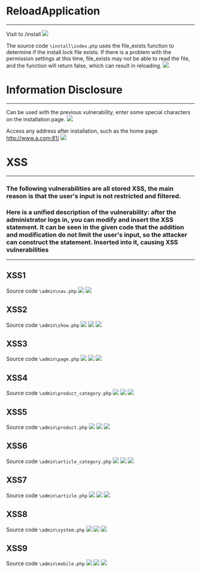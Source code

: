 # ReloadApplication
--------------------------
Visit to /install
![](https://github.com/AvaterXXX/CVEs/blob/master/images/images/douphp_Reload-Application_1-1.png)

The source code `\install\index.php` uses the file_exists function to determine if the install.lock file exists.
If there is a problem with the permission settings at this time, file_exists may not be able to read the file, and the function will return false, which can result in reloading.
![](https://github.com/AvaterXXX/CVEs/blob/master/images/images/douphp_Reload-Application_1-2.png)

# Information Disclosure
-----------------------------
Can be used with the previous vulnerability, enter some special characters on the installation page.
![](https://github.com/AvaterXXX/CVEs/blob/master/images/images/douphp_Information-Disclosure_1-1.png)

Access any address after installation, such as the home page http://www.a.com:81/
![](https://github.com/AvaterXXX/CVEs/blob/master/images/images/douphp_Information-Disclosure_1-2.png)

# XSS
-----------------------------
### The following vulnerabilities are all stored XSS, the main reason is that the user's input is not restricted and filtered.
### Here is a unified description of the vulnerability: after the administrator logs in, you can modify and insert the XSS statement. It can be seen in the given code that the addition and modification do not limit the user's input, so the attacker can construct the statement. Inserted into it, causing XSS vulnerabilities  
-----------------------------
## XSS1
Source code `\admin\nav.php`
![](https://github.com/AvaterXXX/CVEs/blob/master/images/images/douphp_xss_1-1.png)
![](https://github.com/AvaterXXX/CVEs/blob/master/images/images/douphp_xss_1-2.png)

## XSS2
Source code `\admin\show.php`
![](https://github.com/AvaterXXX/CVEs/blob/master/images/images/douphp_xss_2-1.png)
![](https://github.com/AvaterXXX/CVEs/blob/master/images/images/douphp_xss_2-2.png)
![](https://github.com/AvaterXXX/CVEs/blob/master/images/images/douphp_xss_2-3.png)

## XSS3
Source code `\admin\page.php`
![](https://github.com/AvaterXXX/CVEs/blob/master/images/images/douphp_xss_3-1.png)
![](https://github.com/AvaterXXX/CVEs/blob/master/images/images/douphp_xss_3-2.png)
![](https://github.com/AvaterXXX/CVEs/blob/master/images/images/douphp_xss_3-3.png)

## XSS4
Source code `\admin\product_category.php`
![](https://github.com/AvaterXXX/CVEs/blob/master/images/images/douphp_xss_4-1.png)
![](https://github.com/AvaterXXX/CVEs/blob/master/images/images/douphp_xss_4-2.png)
![](https://github.com/AvaterXXX/CVEs/blob/master/images/images/douphp_xss_4-3.png)

## XSS5
Source code `\admin\product.php`
![](https://github.com/AvaterXXX/CVEs/blob/master/images/images/douphp_xss_5-1.png)
![](https://github.com/AvaterXXX/CVEs/blob/master/images/images/douphp_xss_5-2.png)
![](https://github.com/AvaterXXX/CVEs/blob/master/images/images/douphp_xss_5-3.png)

## XSS6
Source code `\admin\article_category.php`
![](https://github.com/AvaterXXX/CVEs/blob/master/images/images/douphp_xss_6-1.png)
![](https://github.com/AvaterXXX/CVEs/blob/master/images/images/douphp_xss_6-2.png)
![](https://github.com/AvaterXXX/CVEs/blob/master/images/images/douphp_xss_6-3.png)

## XSS7
Source code `\admin\article.php`
![](https://github.com/AvaterXXX/CVEs/blob/master/images/images/douphp_xss_7-1.png)
![](https://github.com/AvaterXXX/CVEs/blob/master/images/images/douphp_xss_7-2.png)
![](https://github.com/AvaterXXX/CVEs/blob/master/images/images/douphp_xss_7-3.png)

## XSS8
Source code `\admin\system.php`
![](https://github.com/AvaterXXX/CVEs/blob/master/images/images/douphp_xss_8-1.png)
![](https://github.com/AvaterXXX/CVEs/blob/master/images/images/douphp_xss_8-2.png)
![](https://github.com/AvaterXXX/CVEs/blob/master/images/images/douphp_xss_8-3.png)

## XSS9
Source code `\admin\mobile.php`
![](https://github.com/AvaterXXX/CVEs/blob/master/images/images/douphp_xss_9-1.png)
![](https://github.com/AvaterXXX/CVEs/blob/master/images/images/douphp_xss_9-2.png)
![](https://github.com/AvaterXXX/CVEs/blob/master/images/images/douphp_xss_9-3.png)
